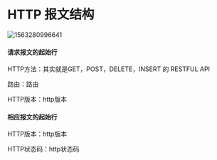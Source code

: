 # HTTP 报文结构

![1563280996641](C:\Users\Administrator\AppData\Roaming\Typora\typora-user-images\1563280996641.png)

#### 请求报文的起始行

HTTP方法：其实就是GET，POST，DELETE，INSERT 的 RESTFUL API

路由：路由

HTTP版本：http版本

#### 相应报文的起始行

HTTP版本：http版本

HTTP状态码：http状态码

